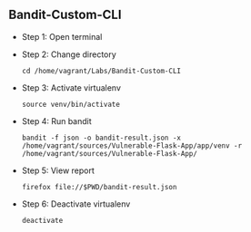 ## Bandit-Custom-CLI
* Step 1: Open terminal
* Step 2: Change directory

	 `cd /home/vagrant/Labs/Bandit-Custom-CLI`
* Step 3: Activate virtualenv 

	`source venv/bin/activate`
* Step 4: Run bandit 
	
	`bandit -f json -o bandit-result.json -x /home/vagrant/sources/Vulnerable-Flask-App/app/venv -r /home/vagrant/sources/Vulnerable-Flask-App/`
* Step 5: View report
	
	`firefox file://$PWD/bandit-result.json`
* Step 6: Deactivate virtualenv
	
	`deactivate`
